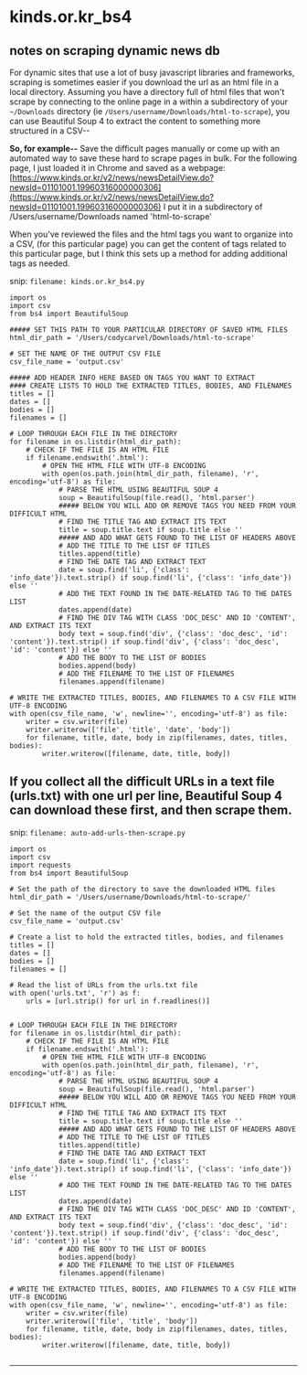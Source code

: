 # kinds.or.kr_bs4
## notes on scraping dynamic news db


For dynamic sites that use a lot of busy javascript libraries and frameworks, scraping is sometimes easier if you download the url as an html file in a local directory. Assuming you have a directory full of html files that won't scrape by connecting to the online page in a within a subdirectory of your ```~/Downloads``` directory (ie ```/Users/username/Downloads/html-to-scrape```), you can use Beautiful Soup 4 to extract the content to something more structured in a CSV--

**So, for example--**
Save the difficult pages manually or come up with an automated way to save these hard to scrape pages in bulk. For the following page, I just loaded it in Chrome and saved as a webpage: [https://www.kinds.or.kr/v2/news/newsDetailView.do?newsId=01101001.19960316000000306](https://www.kinds.or.kr/v2/news/newsDetailView.do?newsId=01101001.19960316000000306)
I put it in a subdirectory of /Users/username/Downloads named 'html-to-scrape'

When you've reviewed the files and the html tags you want to organize into a CSV, (for this particular page) you can get the content of tags related to this particular page, but I think this sets up a method for adding additional tags as needed.


snip:
```filename: kinds.or.kr_bs4.py```
```
import os
import csv
from bs4 import BeautifulSoup

##### SET THIS PATH TO YOUR PARTICULAR DIRECTORY OF SAVED HTML FILES
html_dir_path = '/Users/codycarvel/Downloads/html-to-scrape'

# SET THE NAME OF THE OUTPUT CSV FILE
csv_file_name = 'output.csv'

##### ADD HEADER INFO HERE BASED ON TAGS YOU WANT TO EXTRACT
#### CREATE LISTS TO HOLD THE EXTRACTED TITLES, BODIES, AND FILENAMES
titles = []
dates = []
bodies = []
filenames = []

# LOOP THROUGH EACH FILE IN THE DIRECTORY
for filename in os.listdir(html_dir_path):
    # CHECK IF THE FILE IS AN HTML FILE
    if filename.endswith('.html'):
        # OPEN THE HTML FILE WITH UTF-8 ENCODING
        with open(os.path.join(html_dir_path, filename), 'r', encoding='utf-8') as file:
            # PARSE THE HTML USING BEAUTIFUL SOUP 4
            soup = BeautifulSoup(file.read(), 'html.parser')
            ##### BELOW YOU WILL ADD OR REMOVE TAGS YOU NEED FROM YOUR DIFFICULT HTML
            # FIND THE TITLE TAG AND EXTRACT ITS TEXT
            title = soup.title.text if soup.title else ''
            ##### AND ADD WHAT GETS FOUND TO THE LIST OF HEADERS ABOVE
            # ADD THE TITLE TO THE LIST OF TITLES
            titles.append(title)
            # FIND THE DATE TAG AND EXTRACT TEXT
            date = soup.find('li', {'class': 'info_date'}).text.strip() if soup.find('li', {'class': 'info_date'}) else ''
            # ADD THE TEXT FOUND IN THE DATE-RELATED TAG TO THE DATES LIST
            dates.append(date)
            # FIND THE DIV TAG WITH CLASS 'DOC_DESC' AND ID 'CONTENT', AND EXTRACT ITS TEXT
            body text = soup.find('div', {'class': 'doc_desc', 'id': 'content'}).text.strip() if soup.find('div', {'class': 'doc_desc', 'id': 'content'}) else ''
            # ADD THE BODY TO THE LIST OF BODIES
            bodies.append(body)
            # ADD THE FILENAME TO THE LIST OF FILENAMES
            filenames.append(filename)
            
# WRITE THE EXTRACTED TITLES, BODIES, AND FILENAMES TO A CSV FILE WITH UTF-8 ENCODING
with open(csv_file_name, 'w', newline='', encoding='utf-8') as file:
    writer = csv.writer(file)
    writer.writerow(['file', 'title', 'date', 'body'])
    for filename, title, date, body in zip(filenames, dates, titles, bodies):
        writer.writerow([filename, date, title, body])

```
## If you collect all the difficult URLs in a text file (urls.txt) with one url per line, Beautiful Soup 4 can download these first, and then scrape them.

snip:
```filename: auto-add-urls-then-scrape.py```
```
import os
import csv
import requests
from bs4 import BeautifulSoup

# Set the path of the directory to save the downloaded HTML files
html_dir_path = '/Users/username/Downloads/html-to-scrape/'

# Set the name of the output CSV file
csv_file_name = 'output.csv'

# Create a list to hold the extracted titles, bodies, and filenames
titles = []
dates = []
bodies = []
filenames = []

# Read the list of URLs from the urls.txt file
with open('urls.txt', 'r') as f:
    urls = [url.strip() for url in f.readlines()]


# LOOP THROUGH EACH FILE IN THE DIRECTORY
for filename in os.listdir(html_dir_path):
    # CHECK IF THE FILE IS AN HTML FILE
    if filename.endswith('.html'):
        # OPEN THE HTML FILE WITH UTF-8 ENCODING
        with open(os.path.join(html_dir_path, filename), 'r', encoding='utf-8') as file:
            # PARSE THE HTML USING BEAUTIFUL SOUP 4
            soup = BeautifulSoup(file.read(), 'html.parser')
            ##### BELOW YOU WILL ADD OR REMOVE TAGS YOU NEED FROM YOUR DIFFICULT HTML
            # FIND THE TITLE TAG AND EXTRACT ITS TEXT
            title = soup.title.text if soup.title else ''
            ##### AND ADD WHAT GETS FOUND TO THE LIST OF HEADERS ABOVE
            # ADD THE TITLE TO THE LIST OF TITLES
            titles.append(title)
            # FIND THE DATE TAG AND EXTRACT TEXT
            date = soup.find('li', {'class': 'info_date'}).text.strip() if soup.find('li', {'class': 'info_date'}) else ''
            # ADD THE TEXT FOUND IN THE DATE-RELATED TAG TO THE DATES LIST
            dates.append(date)
            # FIND THE DIV TAG WITH CLASS 'DOC_DESC' AND ID 'CONTENT', AND EXTRACT ITS TEXT
            body text = soup.find('div', {'class': 'doc_desc', 'id': 'content'}).text.strip() if soup.find('div', {'class': 'doc_desc', 'id': 'content'}) else ''
            # ADD THE BODY TO THE LIST OF BODIES
            bodies.append(body)
            # ADD THE FILENAME TO THE LIST OF FILENAMES
            filenames.append(filename)
            
# WRITE THE EXTRACTED TITLES, BODIES, AND FILENAMES TO A CSV FILE WITH UTF-8 ENCODING
with open(csv_file_name, 'w', newline='', encoding='utf-8') as file:
    writer = csv.writer(file)
    writer.writerow(['file', 'title', 'body'])
    for filename, title, date, body in zip(filenames, dates, titles, bodies):
        writer.writerow([filename, date, title, body])
       
```       
------
